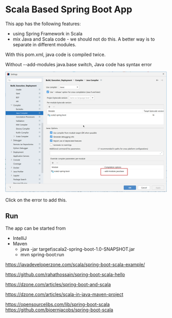 # Scala Based Spring Boot App

This app has the following features:
- using Spring Framework in Scala
- mix Java and Scala code - we should not do this. A better way is to separate
  in different modules.

With this pom.xml, java code is compiled twice. 

Without --add-modules java.base switch, Java code has syntax error

![java.base](docs/intellij-java.png)

Click on the error to add this.

## Run
The app can be started from
- IntelliJ
- Maven
    - java -jar target\scala2-spring-boot-1.0-SNAPSHOT.jar
    - mvn spring-boot:run


https://javadeveloperzone.com/scala/spring-boot-scala-example/

https://github.com/rahathossain/spring-boot-scala-hello

https://dzone.com/articles/spring-boot-and-scala

https://dzone.com/articles/scala-in-java-maven-project


https://opensourcelibs.com/lib/spring-boot-scala
https://github.com/bjoernjacobs/spring-boot-scala
